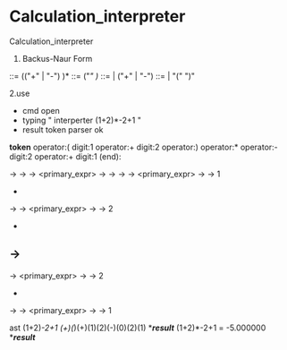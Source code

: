 # Calculation_interpreter
Calculation_interpreter

1. Backus-Naur Form

<expr> ::= <term> (("+" | "-") <term>)*
<term> ::= <factor> ("*" <factor>)*
<factor> ::= <primary-expr> | ("+" | "-") <factor>
<primary-expr> ::= <decimal> | "(" <expr> ")"

2.use 
 
- cmd open
- typing " interperter (1+2)*-2+1 "
- result
token parser ok

****token****
operator:(
digit:1
operator:+
digit:2
operator:)
operator:*
operator:-
digit:2
operator:+
digit:1
(end):

<expr> -> <term> -> <factor> -> <primary_expr> -> <expr> -> <term> -> <factor> -> <primary_expr> -> <decimal> -> 1

+
<term> -> <factor> -> <primary_expr> -> <decimal> -> 2

*
<factor> ->
-
<factor> -> <primary_expr> -> <decimal> -> 2

+
<term> -> <factor> -> <primary_expr> -> <decimal> -> 1

ast
(1+2)*-2+1
(+)(*)(+)(1)(2)(-)(0)(2)(1)
********result*******
(1+2)*-2+1 = -5.000000
********result*******
